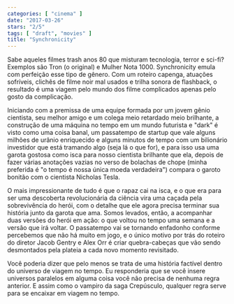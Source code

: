 ```yaml
---
categories: [ "cinema" ]
date: "2017-03-26"
stars: "2/5"
tags: [ "draft", "movies" ]
title: "Synchronicity"
---
```

Sabe aqueles filmes trash anos 80 que misturam tecnologia, terror e
sci-fi? Exemplos são Tron (o original) e Mulher Nota 1000. Synchronicity
emula com perfeição esse tipo de gênero. Com um roteiro capenga,
atuações sofríveis, clichês de filme noir mal usados e trilha sonora
de flashback, o resultado é uma viagem pelo mundo dos filme complicados
apenas pelo gosto da complicação.

Iniciando com a premissa de uma equipe formada por um jovem gênio
cientista, seu melhor amigo e um colega meio retardado meio brilhante,
a construção de uma máquina no tempo em um mundo futurista e "dark"
é visto como uma coisa banal, um passatempo de startup que vale
alguns milhões de urânio enriquecido e alguns minutos de tempo com um
bilionário investidor que está tramando algo (seja lá o que for), e
para isso usa uma garota gostosa como isca para nosso cientista brilhante
que ela, depois de fazer várias anotações vazias no verso de bolachas
de chope (minha preferida é "o tempo é nossa única moeda verdadeira")
compara o garoto bonitão com o cientista Nicholas Tesla.

O mais impressionante de tudo é que o rapaz cai na isca, e o que era
para ser uma descoberta revolucionária da ciência vira uma caçada pela
sobrevivência do herói, com o detalhe que ele agora precisa terminar sua
história junto da garota que ama. Somos levados, então, a acompanhar
duas versões do herói em ação: o que voltou no tempo uma semana e a
versão que irá voltar. O passatempo vai se tornando enfadonho conforme
percebemos que não há muito em jogo, e o único motivo por trás do
roteiro do diretor Jacob Gentry e Alex Orr é criar quebra-cabeças que
vão sendo desmontados pela plateia a cada novo momento revisitado.

Você poderia dizer que pelo menos se trata de uma história factível
dentro do universo de viagem no tempo. Eu responderia que se você insere
universos paralelos em alguma coisa você não precisa de nenhuma regra
anterior. E assim como o vampiro da saga Crepúsculo, qualquer regra
serve para se encaixar em viagem no tempo.
